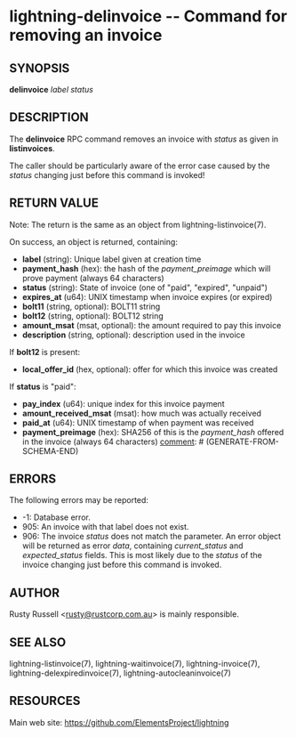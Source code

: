 lightning-delinvoice -- Command for removing an invoice
=======================================================

SYNOPSIS
--------

**delinvoice** *label* *status*

DESCRIPTION
-----------

The **delinvoice** RPC command removes an invoice with *status* as given
in **listinvoices**.

The caller should be particularly aware of the error case caused by the
*status* changing just before this command is invoked!

RETURN VALUE
------------

Note: The return is the same as an object from lightning-listinvoice(7).

[comment]: # (GENERATE-FROM-SCHEMA-START)
On success, an object is returned, containing:
- **label** (string): Unique label given at creation time
- **payment_hash** (hex): the hash of the *payment_preimage* which will prove payment (always 64 characters)
- **status** (string): State of invoice (one of "paid", "expired", "unpaid")
- **expires_at** (u64): UNIX timestamp when invoice expires (or expired)
- **bolt11** (string, optional): BOLT11 string
- **bolt12** (string, optional): BOLT12 string
- **amount_msat** (msat, optional): the amount required to pay this invoice
- **description** (string, optional): description used in the invoice

If **bolt12** is present:
  - **local_offer_id** (hex, optional): offer for which this invoice was created

If **status** is "paid":
  - **pay_index** (u64): unique index for this invoice payment
  - **amount_received_msat** (msat): how much was actually received
  - **paid_at** (u64): UNIX timestamp of when payment was received
  - **payment_preimage** (hex): SHA256 of this is the *payment_hash* offered in the invoice (always 64 characters)
[comment]: # (GENERATE-FROM-SCHEMA-END)

ERRORS
------

The following errors may be reported:

- -1:  Database error.
- 905:  An invoice with that label does not exist.
- 906:  The invoice *status* does not match the parameter.
  An error object will be returned as error *data*, containing
  *current_status* and *expected_status* fields.
  This is most likely due to the *status* of the invoice
  changing just before this command is invoked.

AUTHOR
------

Rusty Russell <<rusty@rustcorp.com.au>> is mainly responsible.

SEE ALSO
--------

lightning-listinvoice(7), lightning-waitinvoice(7),
lightning-invoice(7), lightning-delexpiredinvoice(7),
lightning-autocleaninvoice(7)

RESOURCES
---------

Main web site: <https://github.com/ElementsProject/lightning>

[comment]: # ( SHA256STAMP:eb1f069240a14c56d3fc336c56be2fed4f966d6aa2edaa5697ede821ebc5140b)
